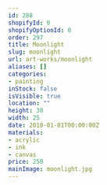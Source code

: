 ```yaml
---
id: 288
shopifyId: 0
shopifyOptionId: 0
order: 297
title: Moonlight
slug: moonlight
url: art-works/moonlight
aliases: []
categories:
- painting
inStock: false
isVisible: true
location: ""
height: 30
width: 25
date: 2018-01-01T00:00:00Z
materials:
- acrylic
- ink
- canvas
price: 250
mainImage: moonlight.jpg
---
```

